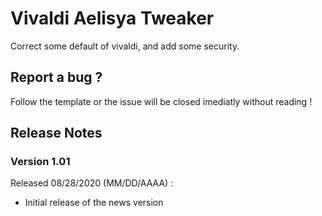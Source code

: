 # Vivaldi Aelisya Tweaker
Correct some default of vivaldi, and add some security.

## Report a bug ?
Follow the template or the issue will be closed imediatly without reading !

## Release Notes

### Version 1.01
Released 08/28/2020 (MM/DD/AAAA) :
<ul>
<li>Initial release of the news version</li>  
</ul>
